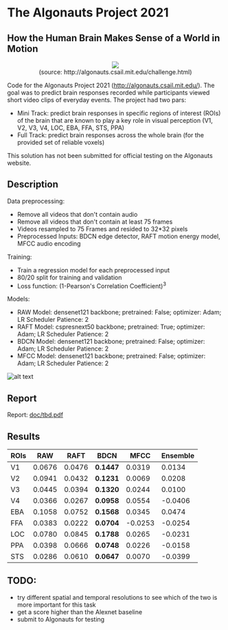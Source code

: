 # The Algonauts Project 2021
## How the Human Brain Makes Sense of a World in Motion

<p align="center">
  <img src="doc/challenge_overview.png" />
  <br><span>(source: http://algonauts.csail.mit.edu/challenge.html)</span>
</p>

Code for the Algonauts Project 2021 (http://algonauts.csail.mit.edu/). The goal was to predict brain responses recorded while participants viewed short video clips of everyday events. The project had two pars:
- Mini Track: predict brain responses in specific regions of interest (ROIs) of the brain that are known to play a key role in visual perception (V1, V2, V3, V4, LOC, EBA, FFA, STS, PPA)
- Full Track: predict brain responses across the whole brain (for the provided set of reliable voxels)

This solution has not been submitted for official testing on the Algonauts website.

## Description
Data preprocessing: 
- Remove all videos that don't contain audio
- Remove all videos that don't contain at least 75 frames
- Videos resampled to 75 Frames and resided to 32*32 pixels
- Preprocessed Inputs: BDCN edge detector, RAFT motion energy model, MFCC audio encoding

Training:
- Train a regression model for each preprocessed input
- 80/20 split for training and validation
- Loss function: (1-Pearson's Correlation Coefficient)<sup>3</sup>

Models:
- RAW Model: densenet121 backbone; pretrained: False; optimizer: Adam; LR Scheduler Patience: 2
- RAFT Model: cspresnext50 backbone; pretrained: True; optimizer: Adam; LR Scheduler Patience: 2
- BDCN Model: densenet121 backbone; pretrained: False; optimizer: Adam; LR Scheduler Patience: 2
- MFCC Model: densenet121 backbone; pretrained: False; optimizer: Adam; LR Scheduler Patience: 2

![alt text](doc/model_overview.png)

## Report

Report: [doc/tbd.pdf](/doc/tbd.pdf)<br>

## Results
| ROIs 	| RAW 	| RAFT 	| BDCN 	| MFCC 	| Ensemble 	|
|---	|---	|---	|---	|---	|---	|
| V1 	| 0.0676 	| 0.0476 	| <b>0.1447</b> 	| 0.0319 	| 0.0134 	|
| V2 	| 0.0941 	| 0.0432 	| <b>0.1231</b> 	| 0.0069 	| 0.0208 	|
| V3 	| 0.0445 	| 0.0394 	| <b>0.1320</b>	| 0.0244 	| 0.0100 	|
| V4 	| 0.0366 	| 0.0267 	| <b>0.0958</b>	| 0.0554 	| -0.0406 	|
| EBA 	| 0.1058 	| 0.0752 	| <b>0.1568</b> 	| 0.0345 	| 0.0474 	|
| FFA 	| 0.0383 	| 0.0222 	| <b>0.0704</b> 	| -0.0253 	| -0.0254 	|
| LOC 	| 0.0780 	| 0.0845 	| <b>0.1788</b> 	| 0.0265 	| -0.0231 	|
| PPA 	| 0.0398 	| 0.0666 	| <b>0.0748</b> 	| 0.0226 	| -0.0158 	|
| STS 	| 0.0286 	| 0.0610 	| <b>0.0647</b> 	| 0.0070 	| -0.0399 	|


## TODO:
- try different spatial and temporal resolutions to see which of the two is more important for this task
- get a score higher than the Alexnet baseline
- submit to Algonauts for testing
